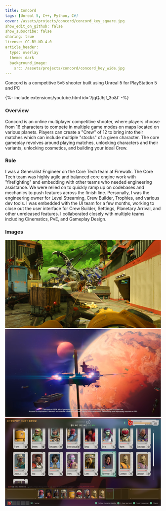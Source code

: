 ```yaml
---
title: Concord
tags: [Unreal 5, C++, Python, C#]
cover: /assets/projects/concord/concord_key_square.jpg
show_edit_on_github: false
show_subscribe: false
sharing: true
license: CC-BY-ND-4.0
article_header:
  type: overlay
  theme: dark
  background_image:
    src: /assets/projects/concord/concord_key_wide.jpg
---
```


Concord is a competitive 5v5 shooter built using Unreal 5 for PlayStation 5 and PC

<!--more-->
{%- include extensions/youtube.html id='7jqQJhjf_3o&t' -%}
### Overview

Concord is an online multiplayer competitive shooter, where players choose from 16 characters to compete in multiple game modes on maps located on various planets. Players can create a "Crew" of 12 to bring into their matches which can include multiple "stocks" of a given character. The core gameplay revolves around playing matches, unlocking characters and their variants, unlocking cosmetics, and building your ideal Crew.

### Role
I was a Generalist Engineer on the Core Tech team at Firewalk. The Core Tech team was highly agile and balanced core engine work with "firefighting" and embedding with other teams who needed engineering assistance. We were relied on to quickly ramp up on codebases and mechanics to push features across the finish line. Personally, I was the engineering owner for Level Streaming, Crew Builder, Trophies, and various dev tools. I was embedded with the UI team for a few months, working to close out the user interface for Crew Builder, Settings, Planetary Arrival, and other unreleased features. I collaborated closely with multiple teams including Cinematics, PvE, and Gameplay Design.

### Images

<img src="/assets/projects/concord/concord_screenshot_1.jpg"/>
<img src="/assets/projects/concord/concord_screenshot_2.png"/>
<img src="/assets/projects/concord/concord_screenshot_3.png"/>
